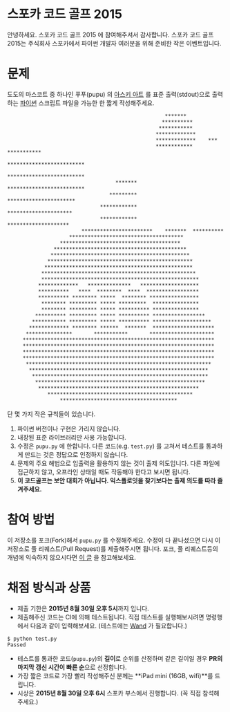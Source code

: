 # 스포카 코드 골프 2015

안녕하세요. 스포카 코드 골프 2015 에 참여해주셔서 감사합니다. 스포카 코드 골프 2015는 주식회사 스포카에서 파이썬 개발자 여러분을 위해 준비한 작은 이벤트입니다.

# 문제

도도의 마스코트 중 하나인 푸푸(pupu) 의 [아스키 아트][1] 를 표준 출력(stdout)으로 출력하는 [파이썬][2] 스크립트 파일을 가능한 한 짧게 작성해주세요.

```
                                                   *******
                                                  **********
                                                 ***********
                                                *************
                                                *************    ***
                                                ************ ***********
                                                *************************
                                                 *************************
                                   *******        *************************
                                 *********          **********************
                              ************           *********************
                              ************          ********************
                        ***********************    *******  **********
                    *************************************
                 ***************************************
               *******************************************
              *********************************************
             ***********************************************
            ************************************************
           **************************************************
           ***************************************************
          *************   **************   *******************
          **********   ****  ********  ****  *****************
          ********** ******** *****  ******** ****************
           ******** ********* ***** *********  ***************
           ******** ********* ***** ********** ***************
         ********** ********* ***** ********** *****************
        *********** ********* ***** ********** *******************
       ************* ******** ******  *******  ********************
      ***************       ***********       *********************
     **************************************************************
     **************************************************************
     **************************************************************
     **************************************************************
      ************************************************************
       **********************************************************
        *********************************************************
         *******************************************************
          ****************************************************
             ***********************************************
                 **************************************
```

단 몇 가지 작은 규칙들이 있습니다.

1. 파이썬 버전이나 구현은 가리지 않습니다.
2. 내장된 표준 라이브러리만 사용 가능합니다.
3. 수정은 `pupu.py` 에 한합니다. 다른 코드(e.g. `test.py`) 를 고쳐서 테스트를 통과하게 만드는 것은 정답으로 인정하지 않습니다.
4. 문제의 주요 해법으로 입출력을 활용하지 않는 것이 출제 의도입니다. 다른 파일에 접근하지 않고, 오프라인 상태일 때도 작동해야 한다고 보시면 됩니다.
5. **이 코드골프는 보안 대회가 아닙니다. 익스플로잇을 찾기보다는 출제 의도를 따라 즐겨주세요.**


# 참여 방법

이 저장소를 포크(Fork)해서  `pupu.py` 를 수정해주세요. 수정이 다 끝나셨으면 다시 이 저장소로 풀 리퀘스트(Pull Request)를 제출해주시면 됩니다. 포크, 풀 리퀘스트등의 개념에 익숙하지 않으시다면 [이 글][3] 을 참고해보세요.


# 채점 방식과 상품

- 제출 기한은 **2015년 8월 30일 오후 5시**까지 입니다.
- 제출해주신 코드는 CI에 의해 테스트됩니다. 직접 테스트를 실행해보시려면 명령행에서 다음과 같이 입력해보세요. (테스트에는 [Wand][4] 가 필요합니다.)

```
$ python test.py
Passed
```

- 테스트를 통과한 코드(`pupu.py`)의 **길이**로 순위를 산정하며 같은 길이일 경우 **PR의 마지막 갱신 시간이 빠른 순**으로 선정합니다.
- 가장 짧은 코드로 가장 빨리 작성해주신 분께는 **iPad mini (16GB, wifi)**를 드립니다.
- 시상은 **2015년 8월 30일 오후 6시** 스포카 부스에서 진행합니다. (꼭 직접 참석해주세요.)


[1]: https://ko.wikipedia.org/wiki/%EC%95%84%EC%8A%A4%ED%82%A4_%EC%95%84%ED%8A%B8
[2]: https://www.python.org/
[3]: https://help.github.com/articles/using-pull-requests/
[4]: http://docs.wand-py.org/

